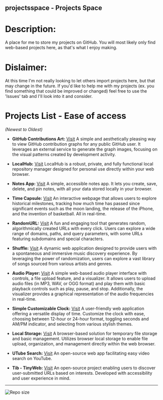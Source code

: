 ## projectsspace - Projects Space
# Description:
A place for me to store my projects on GitHub. You will most likely only find web-based projects here, as that's what I enjoy making.

# Dislaimer:
At this time I'm not really looking to let others import projects here, but that may change in the future.
If you'd like to help me with my projects (ex. you find something that could be improved or changed) feel free to use the 'Issues' tab and I'll look into it and consider.

# Projects List - Ease of access
*(Newest to Oldest)*
  
- **GitHub Contributions Art:** [Visit](https://duffin.neocities.org/ghart)
  A simple and aesthetically pleasing way to view GitHub contribution graphs for any public GitHub user. It leverages an external service to generate the graph images, focusing on the visual patterns created by development activity.

- **LocalHub:** [Visit](https://duffin.neocities.org/localhub/)
  LocalHub is a robust, private, and fully functional local repository manager designed for personal use directly within your web browser.

- **Notes App:** [Visit](https://duffin.neocities.org/notesapp/notes)
  A simple, accessible notes app. It lets you create, save, delete, and pin notes, with all your data stored locally in your browser.

- **Time Capsule:** [Visit](https://duffin.neocities.org/timecapsule)
  An interactive webpage that allows users to explore historical milestones, tracking how much time has passed since significant events such as the moon landing, the release of the iPhone, and the invention of basketball. All in real-time.

- **RandomURL:** [Visit](https://duffin.neocities.org/randomurl)
  A fun and engaging tool that generates random, algorithmically created URLs with every click. Users can explore a wide range of domains, paths, and query parameters, with some URLs featuring subdomains and special characters.

- **Shuffle:** [Visit](https://duffin.neocities.org/shuffle/play)
  A dynamic web application designed to provide users with a spontaneous and immersive music discovery experience. By leveraging the power of randomization, users can explore a vast library of songs sourced from various artists and genres.

- **Audio Player:** [Visit](https://duffin.neocities.org/audioplayer/listen)
  A simple web-based audio player interface with controls, a file upload feature, and a visualizer. It allows users to upload audio files (in MP3, WAV, or OGG format) and play them with basic playback controls such as play, pause, and stop. Additionally, the visualizer provides a graphical representation of the audio frequencies in real-time.

- **Simple Customizable Clock:** [Visit](https://duffin.neocities.org/clock/home)
  A user-friendly web application offering a versatile display of time. Customize the clock with ease, choosing between 12-hour or 24-hour format, toggling seconds and AM/PM indicator, and selecting from various stylish themes.

- **Local Storage:** [Visit](https://duffin.neocities.org/localstorage/new)
  A browser-based solution for temporary file storage and basic management. Utilizes browser local storage to enable file upload, organization, and management directly within the web browser.

- **UTube Search:** [Visit](https://duffin.neocities.org/utubesearch/home)
  An open-source web app facilitating easy video search on YouTube.

- **Tib - TinyWeb:** [Visit](https://duffin.neocities.org/tinyweb/home)
  An open-source project enabling users to discover user-submitted URLs based on interests. Developed with accessibility and user experience in mind.

---

![Repo size](https://img.shields.io/github/repo-size/4uffin/projectsspace?style=flat-square&label=Repository%20Size)
